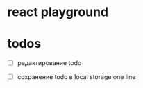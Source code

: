# react playground

# todos

- [ ] редактирование todo
- [ ] сохранение todo в local storage one line

